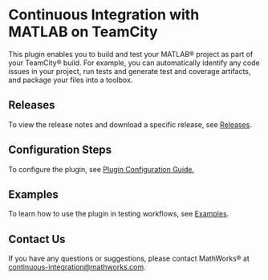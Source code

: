 # Continuous Integration with MATLAB on TeamCity
This plugin enables you to build and test your MATLAB&reg; project as part of your TeamCity&reg; build. For example, you can automatically identify any code issues in your project, run tests and generate test and coverage artifacts, and package your files into a toolbox.

## Releases
To view the release notes and download a specific release, see [Releases](https://github.com/mathworks/matlab-teamcity-plugin/releases). 

## Configuration Steps 
To configure the plugin, see [Plugin Configuration Guide.](/CONFIGDOC.md)

## Examples
To learn how to use the plugin in testing workflows, see [Examples](/examples/). 

## Contact Us
If you have any questions or suggestions, please contact MathWorks&reg; at [continuous-integration@mathworks.com](mailto:continuous-integration@mathworks.com).
